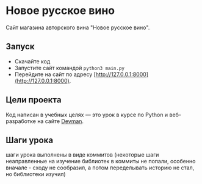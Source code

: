 # Новое русское вино

Сайт магазина авторского вина "Новое русское вино".

## Запуск

- Скачайте код
- Запустите сайт командой `python3 main.py`
- Перейдите на сайт по адресу [http://127.0.0.1:8000](http://127.0.0.1:8000).

## Цели проекта

Код написан в учебных целях — это урок в курсе по Python и веб-разработке на сайте [Devman](https://dvmn.org).

## Шаги урока

шаги урока выполнены в виде коммитов (некоторые шаги неаправленные на изучение библиотек в коммиты не попали,
особенно вначале - сходу не сообразил, а потом переделывать историю не стал, но библиотеки изучил) 

    